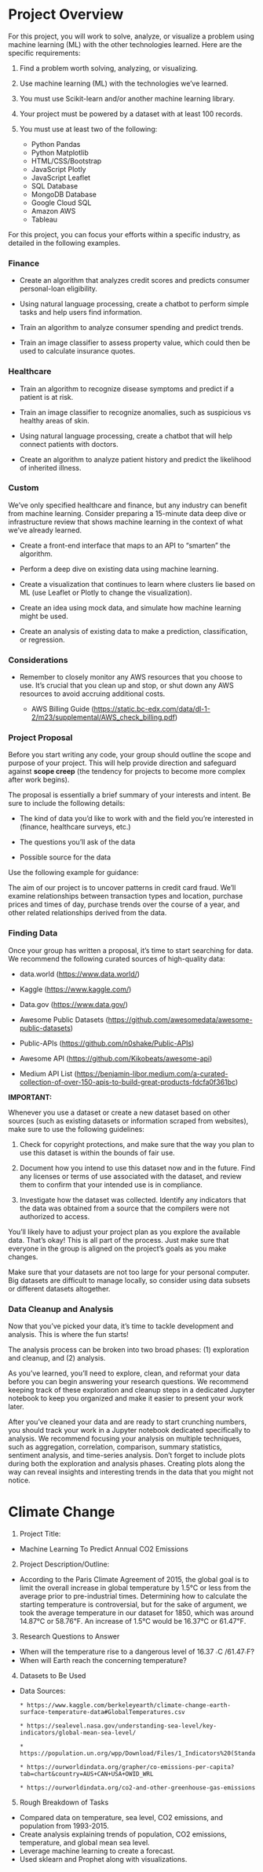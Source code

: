 # Project Overview
For this project, you will work  to solve, analyze, or visualize a problem using machine learning (ML) with the other technologies  learned. Here are the specific requirements:

1. Find a problem worth solving, analyzing, or visualizing.

2. Use machine learning (ML) with the technologies we’ve learned.

3. You must use Scikit-learn and/or another machine learning library.

4. Your project must be powered by a dataset with at least 100 records.

5. You must use at least two of the following:
    * Python Pandas
    * Python Matplotlib
    * HTML/CSS/Bootstrap
    * JavaScript Plotly
    * JavaScript Leaflet
    * SQL Database
    * MongoDB Database
    * Google Cloud SQL
    * Amazon AWS
    * Tableau

For this project, you can focus your efforts within a specific industry, as detailed in the following examples.

### Finance
* Create an algorithm that analyzes credit scores and predicts consumer personal-loan eligibility.

* Using natural language processing, create a chatbot to perform simple tasks and help users find information.

* Train an algorithm to analyze consumer spending and predict trends.

* Train an image classifier to assess property value, which could then be used to calculate insurance quotes.

### Healthcare
* Train an algorithm to recognize disease symptoms and predict if a patient is at risk.

* Train an image classifier to recognize anomalies, such as suspicious vs healthy areas of skin.

* Using natural language processing, create a chatbot that will help connect patients with doctors.

* Create an algorithm to analyze patient history and predict the likelihood of inherited illness.

### Custom
We’ve only specified healthcare and finance, but any industry can benefit from machine learning. Consider preparing a 15-minute data deep dive or infrastructure review that shows machine learning in the context of what we’ve already learned.

* Create a front-end interface that maps to an API to “smarten” the algorithm.

* Perform a deep dive on existing data using machine learning.

* Create a visualization that continues to learn where clusters lie based on ML (use Leaflet or Plotly to change the visualization).

* Create an idea using mock data, and simulate how machine learning might be used.

* Create an analysis of existing data to make a prediction, classification, or regression.

### Considerations
* Remember to closely monitor any AWS resources that you choose to use. It’s crucial that you clean up and stop, or shut down any AWS resources to avoid accruing additional costs.

    * AWS Billing Guide (https://static.bc-edx.com/data/dl-1-2/m23/supplemental/AWS_check_billing.pdf)

### Project Proposal
Before you start writing any code, your group should outline the scope and purpose of your project. This will help provide direction and safeguard against **scope creep** (the tendency for projects to become more complex after work begins).

The proposal is essentially a brief summary of your interests and intent. Be sure to include the following details:

* The kind of data you’d like to work with and the field you’re interested in (finance, healthcare surveys, etc.)

* The questions you’ll ask of the data

* Possible source for the data

Use the following example for guidance:

The aim of our project is to uncover patterns in credit card fraud. We’ll examine relationships between transaction types and location, purchase prices and times of day, purchase trends over the course of a year, and other related relationships derived from the data.

### Finding Data
Once your group has written a proposal, it’s time to start searching for data. We recommend the following curated sources of high-quality data:

* data.world (https://www.data.world/)

* Kaggle (https://www.kaggle.com/)

* Data.gov (https://www.data.gov/)

* Awesome Public Datasets (https://github.com/awesomedata/awesome-public-datasets)

* Public-APIs (https://github.com/n0shake/Public-APIs)

* Awesome API (https://github.com/Kikobeats/awesome-api)

* Medium API List (https://benjamin-libor.medium.com/a-curated-collection-of-over-150-apis-to-build-great-products-fdcfa0f361bc)


**IMPORTANT:**

Whenever you use a dataset or create a new dataset based on other sources (such as existing datasets or information scraped from websites), make sure to use the following guidelines:

1. Check for copyright protections, and make sure that the way you plan to use this dataset is within the bounds of fair use.

2. Document how you intend to use this dataset now and in the future. Find any licenses or terms of use associated with the dataset, and review them to confirm that your intended use is in compliance.

3. Investigate how the dataset was collected. Identify any indicators that the data was obtained from a source that the compilers were not authorized to access.

You’ll likely have to adjust your project plan as you explore the available data. That’s okay! This is all part of the process. Just make sure that everyone in the group is aligned on the project’s goals as you make changes.

Make sure that your datasets are not too large for your personal computer. Big datasets are difficult to manage locally, so consider using data subsets or different datasets altogether.

### Data Cleanup and Analysis
Now that you’ve picked your data, it’s time to tackle development and analysis. This is where the fun starts!

The analysis process can be broken into two broad phases: (1) exploration and cleanup, and (2) analysis.

As you’ve learned, you’ll need to explore, clean, and reformat your data before you can begin answering your research questions. We recommend keeping track of these exploration and cleanup steps in a dedicated Jupyter notebook to keep you organized and make it easier to present your work later.

After you’ve cleaned your data and are ready to start crunching numbers, you should track your work in a Jupyter notebook dedicated specifically to analysis. We recommend focusing your analysis on multiple techniques, such as aggregation, correlation, comparison, summary statistics, sentiment analysis, and time-series analysis. Don’t forget to include plots during both the exploration and analysis phases. Creating plots along the way can reveal insights and interesting trends in the data that you might not notice.

# Climate Change
1. Project Title: 
* Machine Learning To Predict Annual CO2 Emissions

2. Project Description/Outline:
* According to the Paris Climate Agreement of 2015, the global goal is to limit the overall increase in global temperature by 1.5℃ or less from the average prior to pre-industrial times. Determining how to calculate the starting temperature is controversial, but for the sake of argument, we took the average temperature in our dataset for 1850, which was around 14.87℃ or 58.76℉. An increase of 1.5℃ would be 16.37℃ or 61.47℉.

3. Research Questions to Answer
* When will the temperature rise to a dangerous level of 16.37 𝇈C /61.47𝇈F?
* When will Earth reach the concerning temperature?

4. Datasets to Be Used 
* Data Sources:

      * https://www.kaggle.com/berkeleyearth/climate-change-earth-surface-temperature-data#GlobalTemperatures.csv

      * https://sealevel.nasa.gov/understanding-sea-level/key-indicators/global-mean-sea-level/

      * https://population.un.org/wpp/Download/Files/1_Indicators%20(Standard)/EXCEL_FILES/1_Population/WPP2019_POP_F01_1_TOTAL_POPULATION_BOTH_SEXES.xlsx

      * https://ourworldindata.org/grapher/co-emissions-per-capita?tab=chart&country=AUS+CAN+USA+OWID_WRL

      * https://ourworldindata.org/co2-and-other-greenhouse-gas-emissions

5. Rough Breakdown of Tasks 
* Compared data on temperature, sea level, CO2 emissions, and population from 1993-2015. 
* Create analysis explaining trends of population, CO2 emissions, temperature, and global mean sea level. 
* Leverage machine learning to create a forecast.
* Used sklearn and Prophet along with visualizations.

